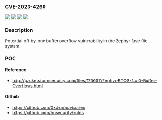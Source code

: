### [CVE-2023-4260](https://cve.mitre.org/cgi-bin/cvename.cgi?name=CVE-2023-4260)
![](https://img.shields.io/static/v1?label=Product&message=Zephyr&color=blue)
![](https://img.shields.io/static/v1?label=Version&message=0%3C%3D%203.4%20&color=brighgreen)
![](https://img.shields.io/static/v1?label=Vulnerability&message=CWE-120%20Buffer%20Copy%20without%20Checking%20Size%20of%20Input%20('Classic%20Buffer%20Overflow')&color=brighgreen)
![](https://img.shields.io/static/v1?label=Vulnerability&message=CWE-193%20Off-by-one%20Error&color=brighgreen)

### Description

Potential off-by-one buffer overflow vulnerability in the Zephyr fuse file system.

### POC

#### Reference
- http://packetstormsecurity.com/files/175657/Zephyr-RTOS-3.x.0-Buffer-Overflows.html

#### Github
- https://github.com/0xdea/advisories
- https://github.com/hnsecurity/vulns

